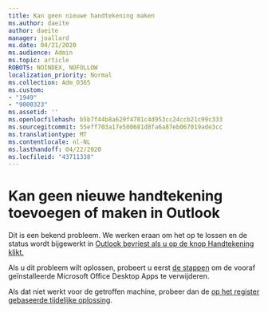 ```yaml
---
title: Kan geen nieuwe handtekening maken
ms.author: daeite
author: daeite
manager: joallard
ms.date: 04/21/2020
ms.audience: Admin
ms.topic: article
ROBOTS: NOINDEX, NOFOLLOW
localization_priority: Normal
ms.collection: Adm_O365
ms.custom:
- "1949"
- "9000323"
ms.assetid: ''
ms.openlocfilehash: b5b7f44b8a629f4781c4d953cc24ccb21c99c333
ms.sourcegitcommit: 55eff703a17e500681d8fa6a87eb067019ade3cc
ms.translationtype: MT
ms.contentlocale: nl-NL
ms.lasthandoff: 04/22/2020
ms.locfileid: "43711338"
---
```

# <a name="cannot-add-or-create-a-new-signature-in-outlook"></a>Kan geen nieuwe handtekening toevoegen of maken in Outlook

Dit is een bekend probleem. We werken eraan om het op te lossen en de status wordt bijgewerkt in [Outlook bevriest als u op de knop Handtekening klikt.](https://support.office.com/article/c70b36c2-66ca-401c-ab45-f29a46495d02)

Als u dit probleem wilt oplossen, probeert u eerst [de stappen](https://support.office.com/article/c70b36c2-66ca-401c-ab45-f29a46495d02) om de vooraf geïnstalleerde Microsoft Office Desktop Apps te verwijderen. 

Als dat niet werkt voor de getroffen machine, probeer dan de [op het register gebaseerde tijdelijke oplossing](https://support.office.com/article/c70b36c2-66ca-401c-ab45-f29a46495d02).